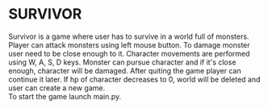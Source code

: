 # SURVIVOR

Survivor is a game where user has to survive in a world full of monsters. Player can attack monsters using left mouse
button. To damage monster user need to be close enough to it. Character movements are performed using W, A, S, D keys.
Monster can pursue character and if it's close enough, character will be damaged. After quiting the game player can
continue it later. If hp of character decreases to 0, world will be deleted and user can create a new game.<br />To
start the game launch main.py.